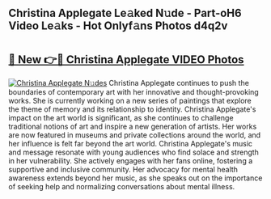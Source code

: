 ## Christina Applegate Le𝚊ked N𝚞de - Part-oH6 Video Le𝚊ks - Hot Onlyf𝚊ns Photos d4q2v

# <h2><a href="http://ab20852.deff.icu/?id=Christina+Applegate">🔗 New 👉🔴 Christina Applegate VIDEO Photos</a></h2>

[![Christina Applegate N𝚞des](https://i.imgur.com/rIISA9y.gif)](http://ab20852.deff.icu/?id=Christina+Applegate)
Christina Applegate continues to push the boundaries of contemporary art with her innovative and thought-provoking works. She is currently working on a new series of paintings that explore the theme of memory and its relationship to identity. Christina Applegate's impact on the art world is significant, as she continues to challenge traditional notions of art and inspire a new generation of artists. Her works are now featured in museums and private collections around the world, and her influence is felt far beyond the art world. Christina Applegate's music and message resonate with young audiences who find solace and strength in her vulnerability. She actively engages with her fans online, fostering a supportive and inclusive community. Her advocacy for mental health awareness extends beyond her music, as she speaks out on the importance of seeking help and normalizing conversations about mental illness.

